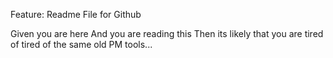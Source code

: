 Feature: Readme File for Github

  Given you are here
  And you are reading this
  Then its likely that you are tired of tired of the same old PM tools... 
